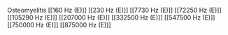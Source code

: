 Osteomyelitis
[[160 Hz (E)]]
[[230 Hz (E)]]
[[7730 Hz (E)]]
[[72250 Hz (E)]]
[[105290 Hz (E)]]
[[207000 Hz (E)]]
[[332500 Hz (E)]]
[[547500 Hz (E)]]
[[750000 Hz (E)]]
[[875000 Hz (E)]]